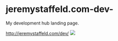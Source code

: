 # jeremystaffeld.com-dev-
My development hub landing page.

http://jeremystaffeld.com/dev/
<img src="http://i.imgur.com/PjMyl6u.png">
